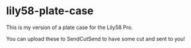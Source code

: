 # lily58-plate-case

This is my version of a plate case for the Lily58 Pro.

You can upload these to SendCutSend to have some cut and sent to you!